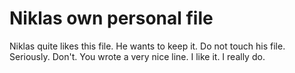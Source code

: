 # Niklas own personal file
Niklas quite likes this file. He wants to keep it. Do not touch his file. Seriously. Don't.
You wrote a very nice line. I like it. I really do.
